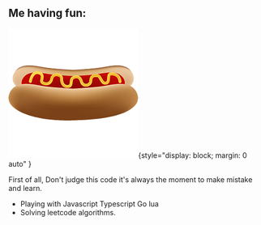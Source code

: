 ## Me having fun:

![Hot dog](/images/fast_food.png){style="display: block; margin: 0 auto" }

First of all, Don't judge this code it's always the moment to make mistake and learn.

- Playing with Javascript Typescript Go lua
- Solving leetcode algorithms.

